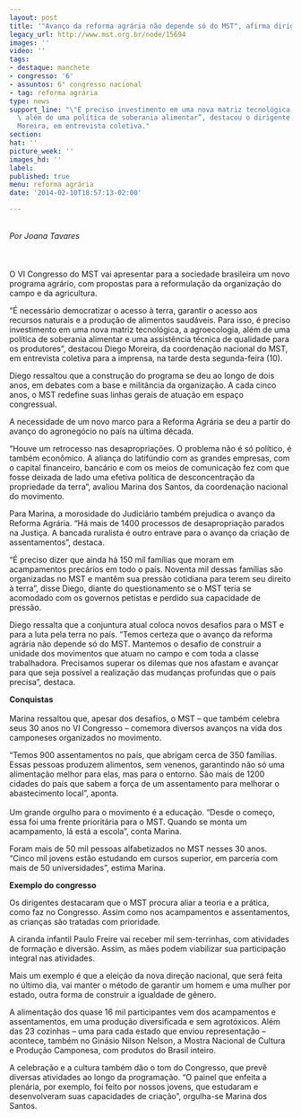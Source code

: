```yaml
---
layout: post
title: '"Avanço da reforma agrária não depende só do MST", afirma dirigente'
legacy_url: http://www.mst.org.br/node/15694
images: ''
video: ''
tags:
- destaque: manchete
- congresso: '6'
- assuntos: 6° congresso nacional
- tag: reforma agrária
type: news
support_line: "\"É preciso investimento em uma nova matriz tecnológica, a agroecologia,
  \ além de uma política de soberania alimentar”, destacou o dirigente do MST Diego
  Moreira, em entrevista coletiva."
section: 
hat: ''
picture_week: ''
images_hd: ''
label: 
published: true
menu: reforma agrária
date: '2014-02-10T18:57:13-02:00'

---
```

<p><br><em>Por Joana Tavares</em><br><br>&nbsp;<br><br>O VI Congresso do MST vai apresentar para a sociedade brasileira um novo programa agrário, com propostas para a reformulação da organização do campo e da agricultura.</p><p>“É necessário democratizar o acesso à terra, garantir o acesso aos recursos naturais e a produção de alimentos saudáveis. Para isso, é preciso investimento em uma nova matriz tecnológica, a agroecologia, além de uma política de soberania alimentar e uma assistência técnica de qualidade para os produtores”, destacou Diego Moreira, da coordenação nacional do MST, em entrevista coletiva para a imprensa, na tarde desta segunda-feira (10).</p><p>Diego ressaltou que a construção do programa se deu ao longo de dois anos, em debates com a base e militância da organização. A cada cinco anos, o MST redefine suas linhas gerais de atuação em espaço congressual.</p><p>A necessidade de um novo marco para a Reforma Agrária se deu a partir do avanço do agronegócio no país na última década.</p><p>“Houve um retrocesso nas desapropriações. O problema não é só político, é também econômico. A aliança do latifúndio com as grandes empresas, com o capital financeiro, bancário e com os meios de comunicação fez com que fosse deixada de lado uma efetiva política de desconcentração da propriedade da terra”, avaliou Marina dos Santos, da coordenação nacional do movimento.</p><p>Para Marina, a morosidade do Judiciário também prejudica o avanço da Reforma Agrária. “Há mais de 1400 processos de desapropriação parados na Justiça. A bancada ruralista é outro entrave para o avanço da criação de assentamentos”, destaca.</p><p>“É preciso dizer que ainda há 150 mil famílias que moram em acampamentos precários em todo o país. Noventa mil dessas famílias são organizadas no MST e mantêm sua pressão cotidiana para terem seu direito à terra”, disse Diego, diante do questionamento se o MST teria se acomodado com os governos  petistas e perdido sua capacidade de pressão.</p><p>Diego ressalta que a conjuntura atual coloca novos desafios para o MST e para a luta pela terra no país. “Temos certeza que o avanço da reforma agrária não depende só do MST. Mantemos o desafio de construir a unidade dos movimentos que atuam no campo e com toda a classe trabalhadora. Precisamos superar os dilemas que nos afastam e avançar para que seja possível a realização das mudanças profundas que o país precisa”, destaca.</p><p><strong>Conquistas</strong><br><br>Marina ressaltou que, apesar dos desafios, o MST – que também celebra seus 30 anos no VI Congresso – comemora diversos avanços na vida dos camponeses organizados no movimento.</p><p>“Temos 900 assentamentos no país, que abrigam cerca de 350 famílias. Essas pessoas produzem alimentos, sem venenos, garantindo não só uma alimentação melhor para elas, mas para o entorno. São mais de 1200 cidades do país que sabem a força de um assentamento para melhorar o abastecimento local”, aponta.<br><br>Um grande orgulho para o movimento é a educação. “Desde o começo, essa foi uma frente prioritária para o MST. Quando se monta um acampamento, lá está a escola”, conta Marina.</p><p>Foram mais de 50 mil pessoas alfabetizados no MST nesses 30 anos. “Cinco mil jovens estão estudando em cursos superior, em parceria com mais de 50 universidades”, estima Marina.</p><p><strong>Exemplo do congresso</strong></p><p>Os dirigentes destacaram que o MST procura aliar a teoria e a prática, como faz no Congresso. Assim como nos acampamentos e assentamentos, as crianças são tratadas com prioridade.</p><p>A ciranda infantil Paulo Freire vai receber mil sem-terrinhas, com atividades de formação e diversão. Assim, as mães podem viabilizar sua participação integral nas atividades.</p><p>Mais um exemplo é que a eleição da nova direção nacional, que será feita no último dia, vai manter o método de garantir um homem e uma mulher por estado, outra forma de construir a igualdade de gênero.</p><p>A alimentação dos quase 16 mil participantes vem dos acampamentos e assentamentos, em uma produção diversificada e sem agrotóxicos. Além das 23 cozinhas – uma para cada estado que enviou representação – acontece, também no Ginásio Nilson Nelson, a Mostra Nacional de Cultura e Produção Camponesa, com produtos do Brasil inteiro.</p><p>A celebração e a cultura também dão o tom do Congresso, que prevê diversas atividades ao longo da programação. “O painel que enfeita a plenária, por exemplo, foi feito por nossos jovens, que estudaram e desenvolveram suas capacidades de criação”, orgulha-se Marina dos Santos.</p>
